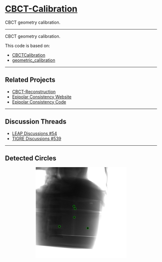# [CBCT-Calibration](https://github.com/YMZ1998/CBCT-Calibration)
CBCT geometry calibration.

---


CBCT geometry calibration.

This code is based on:

* [CBCTCalibration](https://github.com/neutronimaging/CBCTCalibration)
* [geometric_calibration](https://github.com/mrossi93/geometric_calibration)

---

## Related Projects

* [CBCT-Reconstruction](https://github.com/YMZ1998/CBCT-Reconstruction)
* [Epipolar Consistency Website](https://www5.cs.fau.de/research/software/epipolar-consistency)
* [Epipolar Consistency Code](https://github.com/aaichert/EpipolarConsistency)

---

## Discussion Threads

* [LEAP Discussions #54](https://github.com/LLNL/LEAP/discussions/54)
* [TIGRE Discussions #539](https://github.com/CERN/TIGRE/discussions/539)

---

## Detected Circles

<div style="text-align:center">
  <img src="./result/detected_circles_compressed.gif" width="300">
</div>

